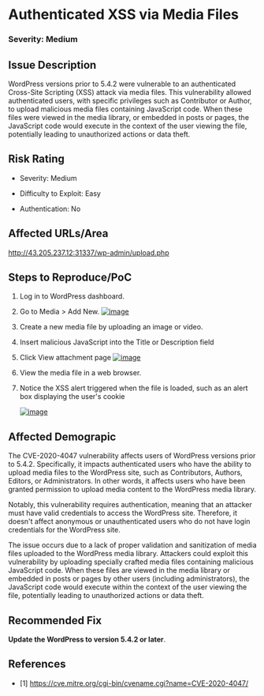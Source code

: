 # Authenticated XSS via Media Files

### Severity: Medium

## Issue Description

WordPress versions prior to 5.4.2 were vulnerable to an authenticated Cross-Site Scripting (XSS) attack via media files. This vulnerability allowed authenticated users, with specific privileges such as Contributor or Author, to upload malicious media files containing JavaScript code. When these files were viewed in the media library, or embedded in posts or pages, the JavaScript code would execute in the context of the user viewing the file, potentially leading to unauthorized actions or data theft.


## Risk Rating

- Severity: Medium

- Difficulty to Exploit: Easy

- Authentication: No


## Affected URLs/Area

http://43.205.237.12:31337/wp-admin/upload.php


## Steps to Reproduce/PoC

1. Log in to WordPress dashboard.
2.  Go to Media > Add New.
<a href="https://ibb.co/sW5W4Yy"><img src="https://i.ibb.co/g4v48Kz/image.png" alt="image" border="0"></a>

3. Create a new media file  by uploading an image or video. 
4. Insert malicious JavaScript into the Title or Description field
5. Click View attachment page
<a href="https://ibb.co/vm54fMR"><img src="https://i.ibb.co/hH5FrTw/image.png" alt="image" border="0"></a>

6. View the media file in a web browser. 
7. Notice the XSS alert triggered when the file is loaded, such as an alert box displaying the user's cookie

    <a href="https://ibb.co/rs8KXTG"><img src="https://i.ibb.co/QdS7xzF/image.png" alt="image" border="0"></a>




## Affected Demograpic


The CVE-2020-4047 vulnerability affects users of WordPress versions prior to 5.4.2. Specifically, it impacts authenticated users who have the ability to upload media files to the WordPress site, such as Contributors, Authors, Editors, or Administrators. In other words, it affects users who have been granted permission to upload media content to the WordPress media library.

Notably, this vulnerability requires authentication, meaning that an attacker must have valid credentials to access the WordPress site. Therefore, it doesn't affect anonymous or unauthenticated users who do not have login credentials for the WordPress site.

The issue occurs due to a lack of proper validation and sanitization of media files uploaded to the WordPress media library. Attackers could exploit this vulnerability by uploading specially crafted media files containing malicious JavaScript code. When these files are viewed in the media library or embedded in posts or pages by other users (including administrators), the JavaScript code would execute within the context of the user viewing the file, potentially leading to unauthorized actions or data theft.

  
## Recommended Fix

 **Update the WordPress  to version 5.4.2 or later**.
 

 

## References


- [1] https://cve.mitre.org/cgi-bin/cvename.cgi?name=CVE-2020-4047/
